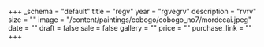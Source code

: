 +++
_schema = "default"
title = "regv"
year = "rgvegrv"
description = "rvrv"
size = ""
image = "/content/paintings/cobogo/cobogo_no7/mordecai.jpeg"
date = ""
draft = false
sale = false
gallery = ""
price = ""
purchase_link = ""
+++
